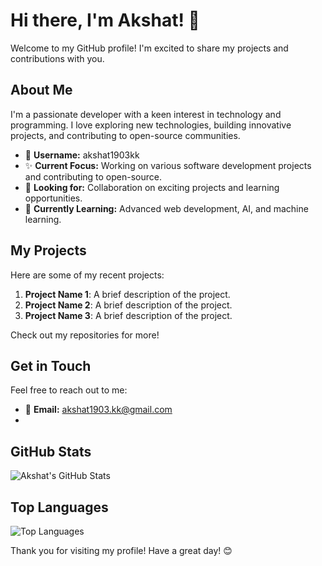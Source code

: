 # Hi there, I'm Akshat! 👋

Welcome to my GitHub profile! I'm excited to share my projects and contributions with you.

## About Me

I'm a passionate developer with a keen interest in technology and programming. I love exploring new technologies, building innovative projects, and contributing to open-source communities.

- 🌟 **Username:** akshat1903kk
- ✨ **Current Focus:** Working on various software development projects and contributing to open-source.
- 🔭 **Looking for:** Collaboration on exciting projects and learning opportunities.
- 🌱 **Currently Learning:** Advanced web development, AI, and machine learning.

## My Projects

Here are some of my recent projects:

1. **Project Name 1**: A brief description of the project.
2. **Project Name 2**: A brief description of the project.
3. **Project Name 3**: A brief description of the project.

Check out my repositories for more!

## Get in Touch

Feel free to reach out to me:

- 📧 **Email:** akshat1903.kk@gmail.com
- 

## GitHub Stats

![Akshat's GitHub Stats](https://github-readme-stats.vercel.app/api?username=akshat1903kk&show_icons=true&theme=radical)

## Top Languages

![Top Languages](https://github-readme-stats.vercel.app/api/top-langs/?username=akshat1903kk&layout=compact&theme=radical)

Thank you for visiting my profile! Have a great day! 😊
